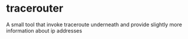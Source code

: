 tracerouter
===========

A small tool that invoke traceroute underneath and provide slightly more information about ip addresses